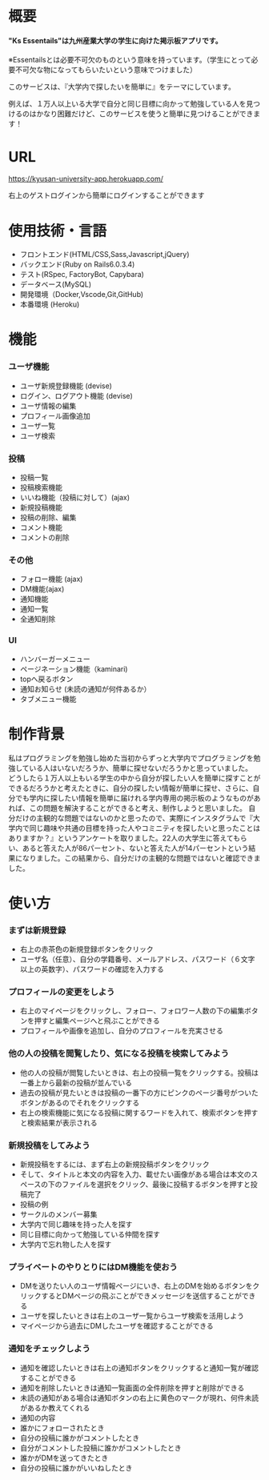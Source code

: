 # 概要
#### "Ks Essentails"は九州産業大学の学生に向けた掲示板アプリです。
※Essentailsとは必要不可欠のものという意味を持っています。（学生にとって必要不可欠な物になってもらいたいという意味でつけました）

このサービスは、『大学内で探したいを簡単に』をテーマにしています。

例えば、１万人以上いる大学で自分と同じ目標に向かって勉強している人を見つけるのはかなり困難だけど、このサービスを使うと簡単に見つけることができます！

# URL
<https://kyusan-university-app.herokuapp.com/>

右上のゲストログインから簡単にログインすることができます

# 使用技術・言語
* フロントエンド(HTML/CSS,Sass,Javascript,jQuery)
* バックエンド(Ruby on Rails6.0.3.4)
* テスト(RSpec, FactoryBot, Capybara)
* データベース(MySQL)
* 開発環境（Docker,Vscode,Git,GitHub)
* 本番環境 (Heroku)

# 機能
### ユーザ機能
* ユーザ新規登録機能 (devise)
* ログイン、ログアウト機能 (devise)
* ユーザ情報の編集
* プロフィール画像追加
* ユーザ一覧
* ユーザ検索

### 投稿
* 投稿一覧
* 投稿検索機能
* いいね機能（投稿に対して）(ajax)
* 新規投稿機能
* 投稿の削除、編集
* コメント機能
* コメントの削除

### その他
* フォロー機能 (ajax)
* DM機能(ajax)
* 通知機能
* 通知一覧
* 全通知削除


### UI
* ハンバーガーメニュー
* ページネーション機能（kaminari)
* topへ戻るボタン
* 通知お知らせ (未読の通知が何件あるか）
* タブメニュー機能

# 制作背景
私はプログラミングを勉強し始めた当初からずっと大学内でプログラミングを勉強している人はいないだろうか、簡単に探せないだろうかと思っていました。  どうしたら１万人以上もいる学生の中から自分が探したい人を簡単に探すことができるだろうかと考えたときに、自分の探したい情報が簡単に探せ、さらに、自分でも学内に探したい情報を簡単に届けれる学内専用の掲示板のようなものがあれば、この問題を解決することができると考え、制作しようと思いました。  自分だけの主観的な問題ではないのかと思ったので、実際にインスタグラムで『大学内で同じ趣味や共通の目標を持った人やコミニティを探したいと思ったことはありますか？』というアンケートを取りました。22人の大学生に答えてもらい、あると答えた人が86パーセント、ないと答えた人が14パーセントという結果になりました。この結果から、自分だけの主観的な問題ではないと確認できました。


# 使い方
### まずは新規登録
* 右上の赤茶色の新規登録ボタンをクリック
* ユーザ名（任意）、自分の学籍番号、メールアドレス、パスワード（６文字以上の英数字）、パスワードの確認を入力する

### プロフィールの変更をしよう
* 右上のマイページをクリックし、フォロー、フォロワー人数の下の編集ボタンを押すと編集ページへと飛ぶことができる
* プロフィールや画像を追加し、自分のプロフィールを充実させる

### 他の人の投稿を閲覧したり、気になる投稿を検索してみよう
* 他の人の投稿が閲覧したいときは、右上の投稿一覧をクリックする。投稿は一番上から最新の投稿が並んでいる
* 過去の投稿が見たいときは投稿の一番下の方にピンクのページ番号がついたボタンがあるのでそれをクリックする
* 右上の検索機能に気になる投稿に関するワードを入れて、検索ボタンを押すと検索結果が表示される

### 新規投稿をしてみよう
* 新規投稿をするには、まず右上の新規投稿ボタンをクリック
* そして、タイトルと本文の内容を入力、載せたい画像がある場合は本文のスペースの下のファイルを選択をクリック、最後に投稿するボタンを押すと投稿完了
* 投稿の例
* サークルのメンバー募集
* 大学内で同じ趣味を持った人を探す
* 同じ目標に向かって勉強している仲間を探す
* 大学内で忘れ物した人を探す

### プライベートのやりとりにはDM機能を使おう
* DMを送りたい人のユーザ情報ページにいき、右上のDMを始めるボタンをクリックするとDMページの飛ぶことができメッセージを送信することができる
* ユーザを探したいときは右上のユーザ一覧からユーザ検索を活用しよう
* マイページから過去にDMしたユーザを確認することができる

### 通知をチェックしよう
* 通知を確認したいときは右上の通知ボタンをクリックすると通知一覧が確認することができる
* 通知を削除したいときは通知一覧画面の全件削除を押すと削除ができる
* 未読の通知がある場合は通知ボタンの右上に黄色のマークが現れ、何件未読があるか教えてくれる
* 通知の内容
* 誰かにフォローされたとき
* 自分の投稿に誰かがコメントしたとき
* 自分がコメントした投稿に誰かがコメントしたとき
* 誰かがDMを送ってきたとき
* 自分の投稿に誰かがいいねしたとき

